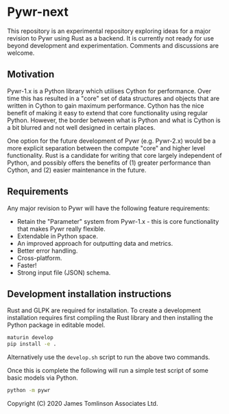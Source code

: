 # Pywr-next

This repository is an experimental repository exploring ideas for a major revision to Pywr using Rust as a backend. It
is currently not ready for use beyond development and experimentation. Comments and discussions are welcome.

## Motivation

Pywr-1.x is a Python library which utilises Cython for performance. Over time this has resulted in a "core"
set of data structures and objects that are written in Cython to gain maximum performance. Cython has the nice
benefit of making it easy to extend that core functionality using regular Python. However, the border between what
is Python and what is Cython is a bit blurred and not well designed in certain places.

One option for the future development of Pywr (e.g. Pywr-2.x) would be a more explicit separation between the compute
"core" and higher level functionality. Rust is a candidate for writing that core largely independent of Python, and
possibly offers the benefits of (1) greater performance than Cython, and (2) easier maintenance in the future. 

## Requirements

Any major revision to Pywr will have the following feature requirements:

 - Retain the "Parameter" system from Pywr-1.x - this is core functionality that makes Pywr really flexible.
 - Extendable in Python space. 
 - An improved approach for outputting data and metrics.
 - Better error handling.
 - Cross-platform.
 - Faster!
 - Strong input file (JSON) schema.

## Development installation instructions

Rust and GLPK are required for installation. To create a development installation requires first compiling the
Rust library and then installing the Python package in editable model.

```bash
maturin develop
pip install -e .
```

Alternatively use the `develop.sh` script to run the above two commands.

Once this is complete the following will run a simple test script of some basic models via Python.
 
```bash
python -m pywr
```


Copyright (C) 2020 James Tomlinson Associates Ltd.
